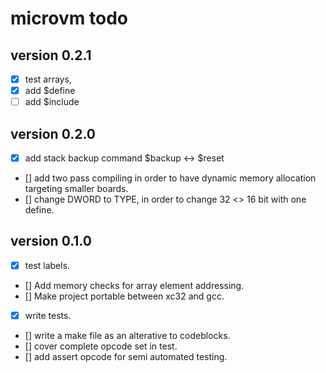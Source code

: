 # microvm todo

## version 0.2.1
- [x] test arrays,
- [x] add $define
- [ ] add $include 
## version 0.2.0
- [x] add stack backup command $backup <-> $reset
- [] add two pass compiling in order to have dynamic memory allocation targeting smaller boards.
- [] change DWORD to TYPE, in order to change 32 <> 16 bit with one define.
## version 0.1.0
- [x] test labels.
- [] Add memory checks for array element addressing.
- [] Make project portable between xc32 and gcc.
- [x] write tests.
- [] write a make file as an alterative to codeblocks.
- [] cover complete opcode set in test.
- [] add assert opcode for semi automated testing.
